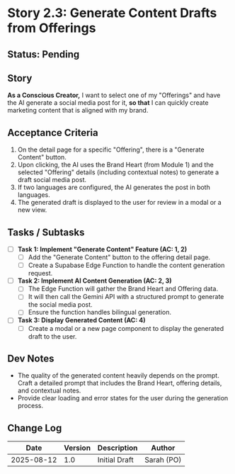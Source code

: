 # Story 2.3: Generate Content Drafts from Offerings

## Status: Pending

## Story
**As a Conscious Creator,** I want to select one of my "Offerings" and have the AI generate a social media post for it, **so that** I can quickly create marketing content that is aligned with my brand.

## Acceptance Criteria
1.  On the detail page for a specific "Offering", there is a "Generate Content" button.
2.  Upon clicking, the AI uses the Brand Heart (from Module 1) and the selected "Offering" details (including contextual notes) to generate a draft social media post.
3.  If two languages are configured, the AI generates the post in both languages.
4.  The generated draft is displayed to the user for review in a modal or a new view.

## Tasks / Subtasks
- [ ] **Task 1: Implement "Generate Content" Feature (AC: 1, 2)**
    - [ ] Add the "Generate Content" button to the offering detail page.
    - [ ] Create a Supabase Edge Function to handle the content generation request.
- [ ] **Task 2: Implement AI Content Generation (AC: 2, 3)**
    - [ ] The Edge Function will gather the Brand Heart and Offering data.
    - [ ] It will then call the Gemini API with a structured prompt to generate the social media post.
    - [ ] Ensure the function handles bilingual generation.
- [ ] **Task 3: Display Generated Content (AC: 4)**
    - [ ] Create a modal or a new page component to display the generated draft to the user.

## Dev Notes
*   The quality of the generated content heavily depends on the prompt. Craft a detailed prompt that includes the Brand Heart, offering details, and contextual notes.
*   Provide clear loading and error states for the user during the generation process.

## Change Log
| Date | Version | Description | Author |
| --- | --- | --- | --- |
| 2025-08-12 | 1.0 | Initial Draft | Sarah (PO) |
